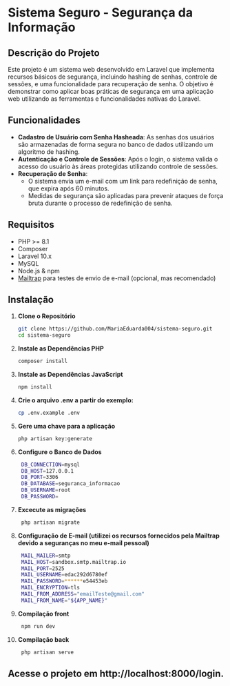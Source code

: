 # **Sistema Seguro - Segurança da Informação**

## **Descrição do Projeto**

Este projeto é um sistema web desenvolvido em Laravel que implementa recursos básicos de segurança, incluindo hashing de senhas, controle de sessões, e uma funcionalidade para recuperação de senha. O objetivo é demonstrar como aplicar boas práticas de segurança em uma aplicação web utilizando as ferramentas e funcionalidades nativas do Laravel.

## **Funcionalidades**

- **Cadastro de Usuário com Senha Hasheada**: As senhas dos usuários são armazenadas de forma segura no banco de dados utilizando um algoritmo de hashing.
- **Autenticação e Controle de Sessões**: Após o login, o sistema valida o acesso do usuário às áreas protegidas utilizando controle de sessões.
- **Recuperação de Senha**:
  - O sistema envia um e-mail com um link para redefinição de senha, que expira após 60 minutos.
  - Medidas de segurança são aplicadas para prevenir ataques de força bruta durante o processo de redefinição de senha.

## **Requisitos**

- PHP >= 8.1
- Composer
- Laravel 10.x
- MySQL
- Node.js & npm
- [Mailtrap](https://mailtrap.io) para testes de envio de e-mail (opcional, mas recomendado)
  
## **Instalação**

1. **Clone o Repositório**

   ```bash
   git clone https://github.com/MariaEduarda004/sistema-seguro.git
   cd sistema-seguro
2. **Instale as Dependências PHP**

   ```bash
   composer install
3. **Instale as Dependências JavaScript**

   ```bash
   npm install
4. **Crie o arquivo .env a partir do exemplo:**
    ```bash
   cp .env.example .env
5. **Gere uma chave para a aplicação**
   ```bash
   php artisan key:generate
6. **Configure o Banco de Dados**
   ```bash
    DB_CONNECTION=mysql
    DB_HOST=127.0.0.1
    DB_PORT=3306
    DB_DATABASE=seguranca_informacao
    DB_USERNAME=root
    DB_PASSWORD=
7. **Excecute as migrações**
   ```bash
    php artisan migrate
8. **Configuração de E-mail (utilizei os recursos fornecidos pela Mailtrap devido a seguranças no meu e-mail pessoal)**
   ```bash
    MAIL_MAILER=smtp
    MAIL_HOST=sandbox.smtp.mailtrap.io
    MAIL_PORT=2525
    MAIL_USERNAME=edac292d6780ef
    MAIL_PASSWORD=******e54453eb
    MAIL_ENCRYPTION=tls
    MAIL_FROM_ADDRESS="emailTeste@gmail.com"
    MAIL_FROM_NAME="${APP_NAME}"
9. **Compilação front**
   ```bash
    npm run dev
9. **Compilação back**
   ```bash
    php artisan serve

## **Acesse o projeto em http://localhost:8000/login.**


